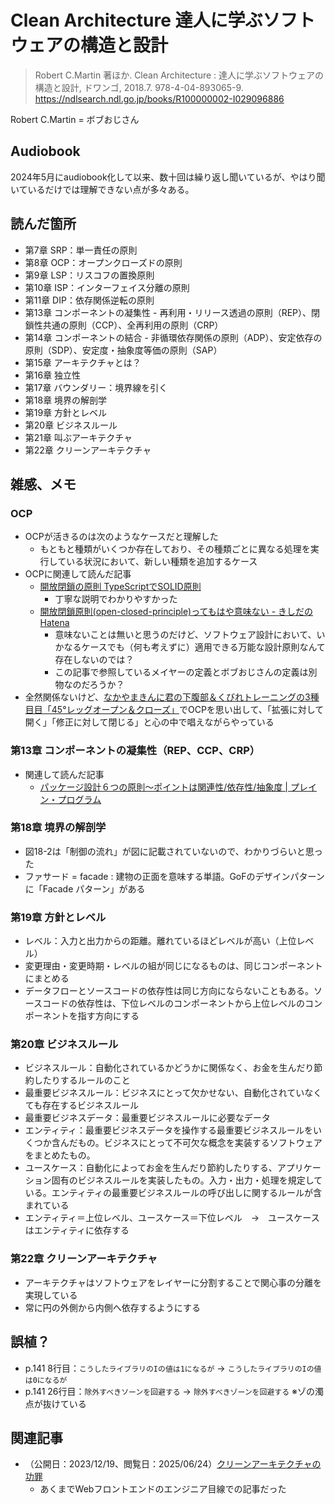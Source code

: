 # Clean Architecture 達人に学ぶソフトウェアの構造と設計
> Robert C.Martin 著ほか. Clean Architecture : 達人に学ぶソフトウェアの構造と設計, ドワンゴ, 2018.7. 978-4-04-893065-9. https://ndlsearch.ndl.go.jp/books/R100000002-I029096886

Robert C.Martin = ボブおじさん

## Audiobook
2024年5月にaudiobook化して以来、数十回は繰り返し聞いているが、やはり聞いているだけでは理解できない点が多々ある。

## 読んだ箇所
- 第7章 SRP：単一責任の原則
- 第8章 OCP：オープンクローズドの原則
- 第9章 LSP：リスコフの置換原則
- 第10章 ISP：インターフェイス分離の原則
- 第11章 DIP：依存関係逆転の原則
- 第13章 コンポーネントの凝集性 - 再利用・リリース透過の原則（REP）、閉鎖性共通の原則（CCP）、全再利用の原則（CRP）
- 第14章 コンポーネントの結合 - 非循環依存関係の原則（ADP）、安定依存の原則（SDP）、安定度・抽象度等価の原則（SAP）
- 第15章 アーキテクチャとは？
- 第16章 独立性
- 第17章 バウンダリー：境界線を引く
- 第18章 境界の解剖学
- 第19章 方針とレベル
- 第20章 ビジネスルール
- 第21章 叫ぶアーキテクチャ
- 第22章 クリーンアーキテクチャ

## 雑感、メモ
### OCP
- OCPが活きるのは次のようなケースだと理解した
    - もともと種類がいくつか存在しており、その種類ごとに異なる処理を実行している状況において、新しい種類を追加するケース
- OCPに関連して読んだ記事
    - [開放閉鎖の原則 TypeScriptでSOLID原則](https://gntk.dev/post/20210916-learn-solid-principle-ocp/)
        - 丁寧な説明でわかりやすかった
    - [開放閉鎖原則\(open\-closed\-principle\)ってもはや意味ない \- きしだのHatena](https://nowokay.hatenablog.com/entry/2025/02/19/192438)
        - 意味ないことは無いと思うのだけど、ソフトウェア設計において、いかなるケースでも（何も考えずに）適用できる万能な設計原則なんて存在しないのでは？
        - この記事で参照しているメイヤーの定義とボブおじさんの定義は別物なのだろうか？
- 全然関係ないけど、[なかやまきんに君の下腹部＆くびれトレーニングの3種目目「45°レッグオープン＆クローズ」](https://www.youtube.com/watch?v=o5vb430_m38&t=136s)でOCPを思い出して、「拡張に対して開く」「修正に対して閉じる」と心の中で唱えながらやっている

### 第13章 コンポーネントの凝集性（REP、CCP、CRP）
- 関連して読んだ記事
    - [パッケージ設計６つの原則～ポイントは関連性/依存性/抽象度 \| プレイン・プログラム](https://plainprogram.com/package-principles/)

### 第18章 境界の解剖学
- 図18-2は「制御の流れ」が図に記載されていないので、わかりづらいと思った
- ファサード = facade : 建物の正面を意味する単語。GoFのデザインパターンに「Facade パターン」がある

### 第19章 方針とレベル
- レベル：入力と出力からの距離。離れているほどレベルが高い（上位レベル）
- 変更理由・変更時期・レベルの組が同じになるものは、同じコンポーネントにまとめる
- データフローとソースコードの依存性は同じ方向にならないこともある。ソースコードの依存性は、下位レベルのコンポーネントから上位レベルのコンポーネントを指す方向にする

### 第20章 ビジネスルール
- ビジネスルール：自動化されているかどうかに関係なく、お金を生んだり節約したりするルールのこと
- 最重要ビジネスルール：ビジネスにとって欠かせない、自動化されていなくても存在するビジネスルール
- 最重要ビジネスデータ：最重要ビジネスルールに必要なデータ
- エンティティ：最重要ビジネスデータを操作する最重要ビジネスルールをいくつか含んだもの。ビジネスにとって不可欠な概念を実装するソフトウェアをまとめたもの。
- ユースケース：自動化によってお金を生んだり節約したりする、アプリケーション固有のビジネスルールを実装したもの。入力・出力・処理を規定している。エンティティの最重要ビジネスルールの呼び出しに関するルールが含まれている
- エンティティ＝上位レベル、ユースケース＝下位レベル　→　ユースケースはエンティティに依存する

### 第22章 クリーンアーキテクチャ
- アーキテクチャはソフトウェアをレイヤーに分割することで関心事の分離を実現している
- 常に円の外側から内側へ依存するようにする

## 誤植？
- p.141 8行目：`こうしたライブラリのIの値は1になるが` → `こうしたライブラリのIの値は0になるが`
- p.141 26行目：`除外すべきソーンを回避する` → `除外すべきゾーンを回避する` ※ゾの濁点が抜けている

## 関連記事
- （公開日：2023/12/19、閲覧日：2025/06/24）[クリーンアーキテクチャの功罪](https://zenn.dev/adwd/articles/5d4a89262f4fc5)
    - あくまでWebフロントエンドのエンジニア目線での記事だった
